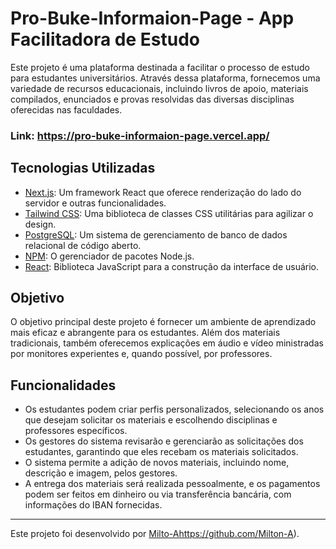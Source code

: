 # Pro-Buke-Informaion-Page - App Facilitadora de Estudo

Este projeto é uma plataforma destinada a facilitar o processo de estudo para estudantes universitários. 
Através dessa plataforma, fornecemos uma variedade de recursos educacionais, incluindo livros de apoio, materiais compilados,
enunciados e provas resolvidas das diversas disciplinas oferecidas nas faculdades.

### Link: https://pro-buke-informaion-page.vercel.app/

## Tecnologias Utilizadas

- [Next.js](https://nextjs.org/): Um framework React que oferece renderização do lado do servidor e outras funcionalidades.
- [Tailwind CSS](https://tailwindcss.com/): Uma biblioteca de classes CSS utilitárias para agilizar o design.
- [PostgreSQL](https://www.postgresql.org/): Um sistema de gerenciamento de banco de dados relacional de código aberto.
- [NPM](https://www.npmjs.com/): O gerenciador de pacotes Node.js.
- [React](https://reactjs.org/): Biblioteca JavaScript para a construção da interface de usuário.

## Objetivo

O objetivo principal deste projeto é fornecer um ambiente de aprendizado mais eficaz e abrangente para os estudantes. 
Além dos materiais tradicionais, também oferecemos explicações em áudio e vídeo ministradas por monitores experientes e, quando possível, por professores.

## Funcionalidades

- Os estudantes podem criar perfis personalizados, selecionando os anos que desejam solicitar os materiais e escolhendo disciplinas e professores específicos.
- Os gestores do sistema revisarão e gerenciarão as solicitações dos estudantes, garantindo que eles recebam os materiais solicitados.
- O sistema permite a adição de novos materiais, incluindo nome, descrição e imagem, pelos gestores.
- A entrega dos materiais será realizada pessoalmente, e os pagamentos podem ser feitos em dinheiro ou via transferência bancária, com informações do IBAN fornecidas.
---
Este projeto foi desenvolvido por [Milto-A](https://github.com/Milton-A)https://github.com/Milton-A).
